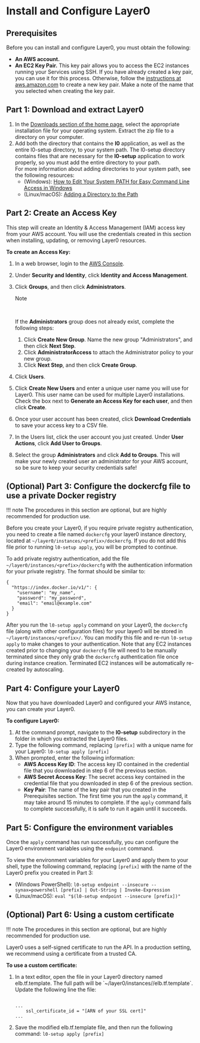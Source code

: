 # Install and Configure Layer0

## Prerequisites

Before you can install and configure Layer0, you must obtain the following:

* **An AWS account.**
* **An EC2 Key Pair.** This key pair allows you to access the EC2 instances running your Services using SSH. If you have already created a key pair, you can use it for this process. Otherwise, follow the [instructions at aws.amazon.com](http://docs.aws.amazon.com/AWSEC2/latest/UserGuide/ec2-key-pairs.html#having-ec2-create-your-key-pair) to create a new key pair. Make a note of the name that you selected when creating the key pair.

## Part 1: Download and extract Layer0

1. In the [Downloads section of the home page](/index.html#download), select the appropriate installation file for your operating system. Extract the zip file to a directory on your computer.
2. Add both the directory that contains the **l0** application, as well as the entire l0-setup directory, to your system path. The l0-setup directory contains files that are necessary for the **l0-setup** application to work properly, so you must add the entire directory to your path.<br />For more information about adding directories to your system path, see the following resources:
	* (Windows): [How to Edit Your System PATH for Easy Command Line Access in Windows](http://www.howtogeek.com/118594/how-to-edit-your-system-path-for-easy-command-line-access/)
	* (Linux/macOS): [Adding a Directory to the Path](http://www.troubleshooters.com/linux/prepostpath.htm)

## Part 2: Create an Access Key
This step will create an Identity & Access Management (IAM) access key from your AWS account. You will use the credentials created in this section when installing, updating, or removing Layer0 resources.

**To create an Access Key:**

1. In a web browser, login to the [AWS Console](http://console.aws.amazon.com/).

2. Under **Security and Identity**, click **Identity and Access Management**.

3. Click **Groups**, and then click **Administrators**. <div class="admonition note"><p class="admonition-title">Note</p><br /><p>If the **Administrators** group does not already exist, complete the following steps: <ol><li>Click **Create New Group**. Name the new group "Administrators", and then click **Next Step**.</li><li>Click **AdministratorAccess** to attach the Administrator policy to your new group.</li><li>Click **Next Step**, and then click **Create Group**.</li></ul></p></div>

4. Click **Users**.

5. Click **Create New Users** and enter a unique user name you will use for Layer0. This user name can be used for multiple Layer0 installations. Check the box next to **Generate an Access Key for each user**, and then click **Create**.

6. Once your user account has been created, click **Download Credentials** to save your access key to a CSV file.

7. In the Users list, click the user account you just created. Under **User Actions**, click **Add User to Groups**.

8. Select the group **Administrators** and click **Add to Groups**. This will make your newly created user an administrator for your AWS account, so be sure to keep your security credentials safe!

## (Optional) Part 3: Configure the dockercfg file to use a private Docker registry

!!! note
        The procedures in this section are optional, but are highly recommended for production use.

Before you create your Layer0, if you require private registry authentication, you need to create a file named `dockercfg` your layer0 instance directory, located at `~/layer0/instances/<prefix>/dockercfg`.
If you do not add this file prior to running `l0-setup apply`, you will be prompted to continue.

To add private registry authentication, add the file `~/layer0/instances/<prefix>/dockercfg` with the authentication information for your private registry.
The format should be similar to:
<pre class="code"><code>{
  "https://index.docker.io/v1/": {
    "username": "my_name",
    "password": "my_password",
    "email": "email@example.com"
  }
}</code></pre>

After you run the ```l0-setup apply``` command on your Layer0, the `dockercfg` file (along with other configuration files) for your layer0 will be stored in `~/layer0/instances/<prefix>/`.
You can modify this file and re-run `l0-setup apply` to make changes to your authentication. 
Note that any EC2 instances created prior to changing your `dockercfg` file will need to be manually terminated since they only grab the `dockercfg` authentication file once during instance creation. 
Terminated EC2 instances will be automatically re-created by autoscaling. 

## Part 4: Configure your Layer0
Now that you have downloaded Layer0 and configured your AWS instance, you can create your Layer0.

**To configure Layer0:**

1. At the command prompt, navigate to the **l0-setup** subdirectory in the folder in which you extracted the Layer0 files.
2. Type the following command, replacing ``[prefix]`` with a unique name for your Layer0: ```l0-setup apply [prefix]```
3. When prompted, enter the following information:
	* **AWS Access Key ID**: The access key ID contained in the credential file that you downloaded in step 6 of the previous section.
	* **AWS Secret Access Key**: The secret access key contained in the credential file that you downloaded in step 6 of the previous section.
	* **Key Pair**: The name of the key pair that you created in the Prerequisites section.
The first time you run the ```apply``` command, it may take around 15 minutes to complete. If the ```apply``` command fails to complete successfully, it is safe to run it again until it succeeds.

## Part 5: Configure the environment variables
Once the ```apply``` command has run successfully, you can configure the Layer0 environment variables using the ```endpoint``` command.

To view the environment variables for your Layer0 and apply them to your shell, type the following command, replacing ```[prefix]``` with the name of the Layer0 prefix you created in Part 3:

* (Windows PowerShell): ```l0-setup endpoint --insecure --synax=powershell [prefix] | Out-String | Invoke-Expression```
* (Linux/macOS): ```eval "$(l0-setup endpoint --insecure [prefix])"```

## (Optional) Part 6: Using a custom certificate

!!! note
	The procedures in this section are optional, but are highly recommended for production use.

Layer0 uses a self-signed certificate to run the API. 
In a production setting, we recommend using a certificate from a trusted CA.

**To use a custom certificate:**

<ol>
	<li>In a text editor, open the file in your Layer0 directory named elb.tf.template. 
The full path will be `~/layer0/instances/<prefix>/elb.tf.template`.
Update the following line the file:
<pre class="code"><code>
...
	ssl_certificate_id = "[ARN of your SSL cert]"
...
</pre></code></li>
	<li>Save the modified elb.tf.template file, and then run the following command: <code>l0-setup apply [prefix]</code></li>
</ol>
